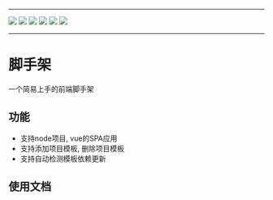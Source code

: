 <hr>
<p>
  <a><img src="https://img.shields.io/github/issues/NuoHui/easy-cli.svg" /></a>
  <a><img src="https://img.shields.io/github/forks/NuoHui/easy-cli.svg"  /></a>
  <a><img src="https://img.shields.io/github/stars/NuoHui/easy-cli.svg"  /></a>
  <a><img src="https://img.shields.io/github/stars/NuoHui/easy-cli.svg"  /></a>
  <a><img src="https://img.shields.io/badge/license-MIT-brightgreen.svg" /></a>
  <a><img src="https://img.shields.io/badge/build-passing-green.svg" /></a>
</p>
<hr>

# 脚手架

一个简易上手的前端脚手架

## 功能

- 支持node项目, vue的SPA应用
- 支持添加项目模板, 删除项目模板
- 支持自动检测模板依赖更新

## 使用文档

